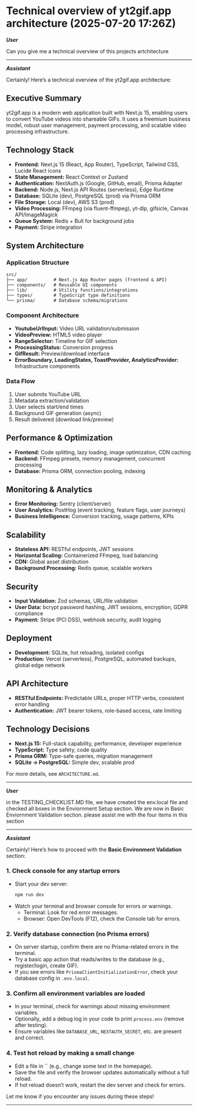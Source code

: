 <!-- Generated by SpecStory -->

# Technical overview of yt2gif.app architecture (2025-07-20 17:26Z)

_**User**_

Can you give me a technical overview of this projects artchitecture

---

_**Assistant**_

Certainly! Here’s a technical overview of the yt2gif.app architecture:

## Executive Summary

yt2gif.app is a modern web application built with Next.js 15, enabling users to convert YouTube videos into shareable GIFs. It uses a freemium business model, robust user management, payment processing, and scalable video processing infrastructure.

## Technology Stack

- **Frontend:** Next.js 15 (React, App Router), TypeScript, Tailwind CSS, Lucide React icons
- **State Management:** React Context or Zustand
- **Authentication:** NextAuth.js (Google, GitHub, email), Prisma Adapter
- **Backend:** Node.js, Next.js API Routes (serverless), Edge Runtime
- **Database:** SQLite (dev), PostgreSQL (prod) via Prisma ORM
- **File Storage:** Local (dev), AWS S3 (prod)
- **Video Processing:** FFmpeg (via fluent-ffmpeg), yt-dlp, gifsicle, Canvas API/ImageMagick
- **Queue System:** Redis + Bull for background jobs
- **Payment:** Stripe integration

## System Architecture

### Application Structure

```
src/
├── app/          # Next.js App Router pages (frontend & API)
├── components/   # Reusable UI components
├── lib/          # Utility functions/integrations
├── types/        # TypeScript type definitions
└── prisma/       # Database schema/migrations
```

### Component Architecture

- **YoutubeUrlInput:** Video URL validation/submission
- **VideoPreview:** HTML5 video player
- **RangeSelector:** Timeline for GIF selection
- **ProcessingStatus:** Conversion progress
- **GifResult:** Preview/download interface
- **ErrorBoundary, LoadingStates, ToastProvider, AnalyticsProvider:** Infrastructure components

### Data Flow

1. User submits YouTube URL
2. Metadata extraction/validation
3. User selects start/end times
4. Background GIF generation (async)
5. Result delivered (download link/preview)

## Performance & Optimization

- **Frontend:** Code splitting, lazy loading, image optimization, CDN caching
- **Backend:** FFmpeg presets, memory management, concurrent processing
- **Database:** Prisma ORM, connection pooling, indexing

## Monitoring & Analytics

- **Error Monitoring:** Sentry (client/server)
- **User Analytics:** PostHog (event tracking, feature flags, user journeys)
- **Business Intelligence:** Conversion tracking, usage patterns, KPIs

## Scalability

- **Stateless API:** RESTful endpoints, JWT sessions
- **Horizontal Scaling:** Containerized FFmpeg, load balancing
- **CDN:** Global asset distribution
- **Background Processing:** Redis queue, scalable workers

## Security

- **Input Validation:** Zod schemas, URL/file validation
- **User Data:** bcrypt password hashing, JWT sessions, encryption, GDPR compliance
- **Payment:** Stripe (PCI DSS), webhook security, audit logging

## Deployment

- **Development:** SQLite, hot reloading, isolated configs
- **Production:** Vercel (serverless), PostgreSQL, automated backups, global edge network

## API Architecture

- **RESTful Endpoints:** Predictable URLs, proper HTTP verbs, consistent error handling
- **Authentication:** JWT bearer tokens, role-based access, rate limiting

## Technology Decisions

- **Next.js 15:** Full-stack capability, performance, developer experience
- **TypeScript:** Type safety, code quality
- **Prisma ORM:** Type-safe queries, migration management
- **SQLite → PostgreSQL:** Simple dev, scalable prod

For more details, see `ARCHITECTURE.md`.

---

_**User**_

in the TESTING_CHECKLIST.MD file, we have created the env.local file and checked all boxes in the Enviornment Setup section. We are now in Basic Enviornment Validation section. please assist me with the four items in this section

---

_**Assistant**_

Certainly! Here’s how to proceed with the **Basic Environment Validation** section:

### 1. Check console for any startup errors
- Start your dev server:  
  ```bash
  npm run dev
  ```
- Watch your terminal and browser console for errors or warnings.  
  - Terminal: Look for red error messages.
  - Browser: Open DevTools (F12), check the Console tab for errors.

### 2. Verify database connection (no Prisma errors)
- On server startup, confirm there are no Prisma-related errors in the terminal.
- Try a basic app action that reads/writes to the database (e.g., register/login, create GIF).
- If you see errors like `PrismaClientInitializationError`, check your database config in `.env.local`.

### 3. Confirm all environment variables are loaded
- In your terminal, check for warnings about missing environment variables.
- Optionally, add a debug log in your code to print `process.env` (remove after testing).
- Ensure variables like `DATABASE_URL`, `NEXTAUTH_SECRET`, etc. are present and correct.

### 4. Test hot reload by making a small change
- Edit a file in `` (e.g., change some text in the homepage).
- Save the file and verify the browser updates automatically without a full reload.
- If hot reload doesn’t work, restart the dev server and check for errors.

Let me know if you encounter any issues during these steps!

---

